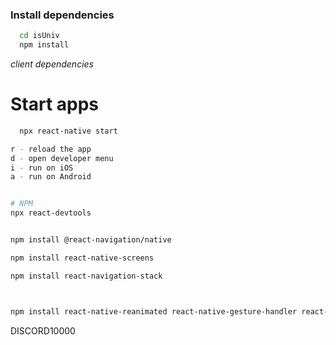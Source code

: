### Install dependencies

```bash
  cd isUniv
  npm install
```

_client dependencies_

# Start apps

```bash
  npx react-native start
```

```bash
r - reload the app
d - open developer menu
i - run on iOS
a - run on Android
```

```bash

# NPM
npx react-devtools
```

```bash

npm install @react-navigation/native

npm install react-native-screens

npm install react-navigation-stack



npm install react-native-reanimated react-native-gesture-handler react-native-screens react-native-safe-area-context @react-native-community/masked-view

```
DISCORD10000